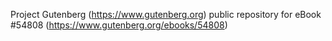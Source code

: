 Project Gutenberg (https://www.gutenberg.org) public repository for
eBook #54808 (https://www.gutenberg.org/ebooks/54808)
